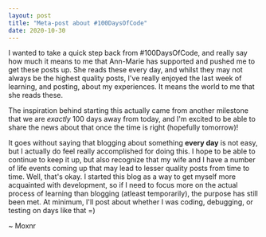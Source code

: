 ```yaml
---
layout: post
title: "Meta-post about #100DaysOfCode"
date: 2020-10-30
---
```

I wanted to take a quick step back from #100DaysOfCode, and really say how much it means to me that Ann-Marie has supported and pushed me to get these posts up. She reads these every day, and whilst they may not always be the highest quality posts, I've really enjoyed the last week of learning, and posting, about my experiences. It means the world to me that she reads these.

The inspiration behind starting this actually came from another milestone that we are _exactly_ 100 days away from today, and I'm excited to be able to share the news about that once the time is right (hopefully tomorrow)!

It goes without saying that blogging about something __every day__ is not easy, but I actually do feel really accomplished for doing this. I hope to be able to continue to keep it up, but also recognize that my wife and I have a number of life events coming up that may lead to lesser quality posts from time to time. Well, that's okay. I started this blog as a way to get myself more acquainted with development, so if I need to focus more on the actual process of learning than blogging (atleast temporarily), the purpose has still been met. At minimum, I'll post about whether I was coding, debugging, or testing on days like that =)

~ Moxnr
